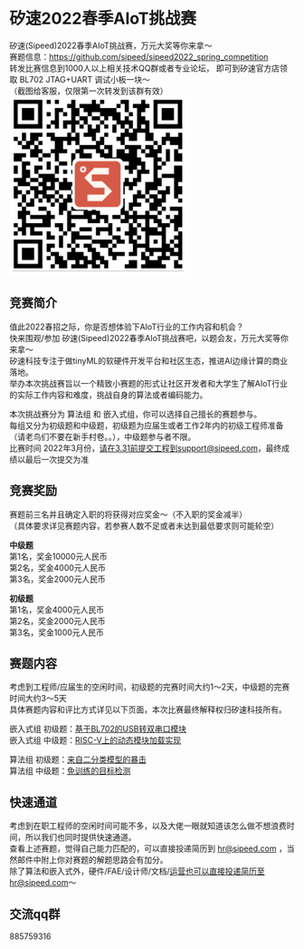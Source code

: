 # 矽速2022春季AIoT挑战赛
矽速(Sipeed)2022春季AIoT挑战赛，万元大奖等你来拿～  
赛题信息：https://github.com/sipeed/sipeed2022_spring_competition  
转发比赛信息到1000人以上相关技术QQ群或者专业论坛，
即可到矽速官方店领取 BL702 JTAG+UART 调试小板一块～   
（截图给客服，仅限第一次转发到该群有效）
![赛题链接](qr.png)

## 竞赛简介
值此2022春招之际，你是否想体验下AIoT行业的工作内容和机会？  
快来围观/参加 矽速(Sipeed)2022春季AIoT挑战赛吧，以题会友，万元大奖等你来拿～  
矽速科技专注于做tinyML的软硬件开发平台和社区生态，推进AI边缘计算的商业落地。  
举办本次挑战赛旨以一个精致小赛题的形式让社区开发者和大学生了解AIoT行业的实际工作内容和难度，挑战自身的算法或者编码能力。  

本次挑战赛分为 算法组 和 嵌入式组，你可以选择自己擅长的赛题参与。  
每组又分为初级题和中级题，初级题为应届生或者工作2年内的初级工程师准备（请老鸟们不要在新手村卷。。），中级题参与者不限。  
比赛时间 2022年3月份，请在3.31前提交工程到support@sipeed.com，最终成绩以最后一次提交为准  

## 竞赛奖励
赛题前三名并且确定入职的将获得对应奖金～（不入职的奖金减半）  
（具体要求详见赛题内容，若参赛人数不足或者未达到最低要求则可能轮空）  

**中级题**  
第1名，奖金10000元人民币  
第2名，奖金4000元人民币  
第3名，奖金2000元人民币  

**初级题**   
第1名，奖金4000元人民币  
第2名，奖金2000元人民币  
第3名，奖金1000元人民币    

## 赛题内容
考虑到工程师/应届生的空闲时间，初级题的完赛时间大约1～2天，中级题的完赛时间大约3～5天  
具体赛题内容和评比方式详见以下页面，本次比赛最终解释权归矽速科技所有。  

嵌入式组 初级题：[基于BL702的USB转双串口模块](embedded_beginner/readme.md)  
嵌入式组 中级题：[RISC-V上的动态模块加载实现](embedded_middle/readme.md)

算法组  初级题：[来自二分类模型的暴击](algorithm_beginner/readme.md)  
算法组  中级题：[免训练的目标检测](algorithm_middle/readme.md)

## 快速通道
考虑到在职工程师的空闲时间可能不多，以及大佬一眼就知道该怎么做不想浪费时间，所以我们也同时提供快速通道。  
查看上述赛题，觉得自己能力匹配的，可以直接投递简历到 hr@sipeed.com ，当然邮件中附上你对赛题的解题思路会有加分。  
除了算法和嵌入式外，硬件/FAE/设计师/文档/运营也可以直接投递简历至hr@sipeed.com～  

## 交流qq群
885759316



